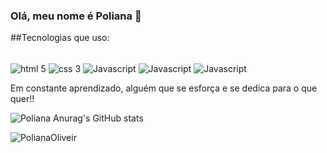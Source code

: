### Olá, meu nome é Poliana 👋

##Tecnologias que uso:

<div style="display: inline-block"><br>
<img align="center" alt="html 5" src="https://img.shields.io/badge/HTML5-E34F26?style=for-the-badge&logo=html5&logoColor=white">
<img align="center" alt="css 3" src="https://img.shields.io/badge/CSS3-1572B6?style=for-the-badge&logo=css3&logoColor=whitelogoColor=white">
<img align="center" alt="Javascript" src="https://img.shields.io/badge/JavaScript-F7DF1E?style=for-the-badge&logo=javascript&logoColor=black">
<img align="center" alt="Javascript" src="https://img.shields.io/badge/react%20os-0088CC?style=for-the-badge&logo=reactos&logoColor=white">
<img align="center" alt="Javascript" src="https://img.shields.io/badge/TypeScript-007ACC?style=for-the-badge&logo=typescript&logoColor=white">

</div><br>
<p> Em constante aprendizado, alguém que se esforça e se dedica para o que quer!!</p>

![Poliana Anurag's GitHub stats](https://github-readme-stats.vercel.app/api?username=PolianaOliveir&show_icons=true&theme=dracula)

![PolianaOliveir](https://github-readme-stats.vercel.app/api/top-langs/?username=PolianaOliveir&hide_progress=true)



